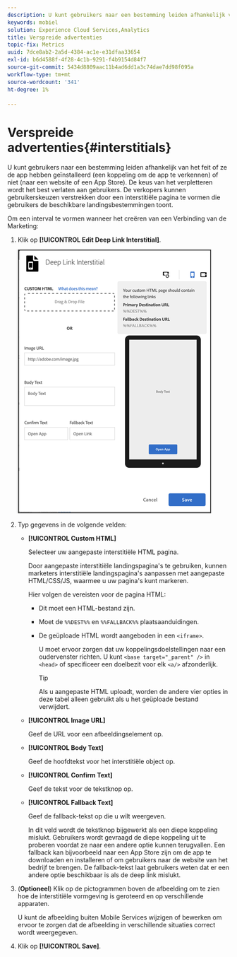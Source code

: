 ```yaml
---
description: U kunt gebruikers naar een bestemming leiden afhankelijk van het feit of ze de app hebben geïnstalleerd (een koppeling om de app te verkennen) of niet (naar een website of een App Store).
keywords: mobiel
solution: Experience Cloud Services,Analytics
title: Verspreide advertenties
topic-fix: Metrics
uuid: 7dce8ab2-2a5d-4384-ac1e-e31dfaa33654
exl-id: b6d4588f-4f28-4c1b-9291-f4b9154d84f7
source-git-commit: 5434d8809aac11b4ad6dd1a3c74dae7dd98f095a
workflow-type: tm+mt
source-wordcount: '341'
ht-degree: 1%

---
```


# Verspreide advertenties{#interstitials}

U kunt gebruikers naar een bestemming leiden afhankelijk van het feit of ze de app hebben geïnstalleerd (een koppeling om de app te verkennen) of niet (naar een website of een App Store). De keus van het verpletteren wordt het best verlaten aan gebruikers. De verkopers kunnen gebruikerskeuzen verstrekken door een interstitiële pagina te vormen die gebruikers de beschikbare landingsbestemmingen toont.

Om een interval te vormen wanneer het creëren van een Verbinding van de Marketing:

1. Klik op **[!UICONTROL Edit Deep Link Interstitial]**.

   ![Diepe verbinding interstitiaal](assets/interstitial2.png)

1. Typ gegevens in de volgende velden:

   * **[!UICONTROL Custom HTML]**

      Selecteer uw aangepaste interstitiële HTML pagina.

      Door aangepaste interstitiële landingspagina&#39;s te gebruiken, kunnen marketers interstitiële landingspagina&#39;s aanpassen met aangepaste HTML/CSS/JS, waarmee u uw pagina&#39;s kunt markeren.

      Hier volgen de vereisten voor de pagina HTML:

      * Dit moet een HTML-bestand zijn.
      * Moet de `%%DEST%%` en `%%FALLBACK%%` plaatsaanduidingen.
      * De geüploade HTML wordt aangeboden in een `<iframe>`.

         U moet ervoor zorgen dat uw koppelingsdoelstellingen naar een oudervenster richten. U kunt `<base target="_parent" />` in `<head>` of specificeer een doelbezit voor elk `<a/>` afzonderlijk.

         >[!TIP]
         >
         >Als u aangepaste HTML uploadt, worden de andere vier opties in deze tabel alleen gebruikt als u het geüploade bestand verwijdert.
   * **[!UICONTROL Image URL]**

      Geef de URL voor een afbeeldingselement op.

   * **[!UICONTROL Body Text]**

      Geef de hoofdtekst voor het interstitiële object op.

   * **[!UICONTROL Confirm Text]**

      Geef de tekst voor de tekstknop op.

   * **[!UICONTROL  Fallback Text]**

      Geef de fallback-tekst op die u wilt weergeven.

      In dit veld wordt de tekstknop bijgewerkt als een diepe koppeling mislukt. Gebruikers wordt gevraagd de diepe koppeling uit te proberen voordat ze naar een andere optie kunnen terugvallen. Een fallback kan bijvoorbeeld naar een App Store zijn om de app te downloaden en installeren of om gebruikers naar de website van het bedrijf te brengen. De fallback-tekst laat gebruikers weten dat er een andere optie beschikbaar is als de deep link mislukt.


1. (**Optioneel**) Klik op de pictogrammen boven de afbeelding om te zien hoe de interstitiële vormgeving is geroteerd en op verschillende apparaten.

   U kunt de afbeelding buiten Mobile Services wijzigen of bewerken om ervoor te zorgen dat de afbeelding in verschillende situaties correct wordt weergegeven.
1. Klik op **[!UICONTROL Save]**.
